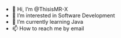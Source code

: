 - 👋 Hi, I’m @ThisisMR-X
- 👀 I’m interested in Software Development
- 🌱 I’m currently learning Java
- 📫 How to reach me by email
